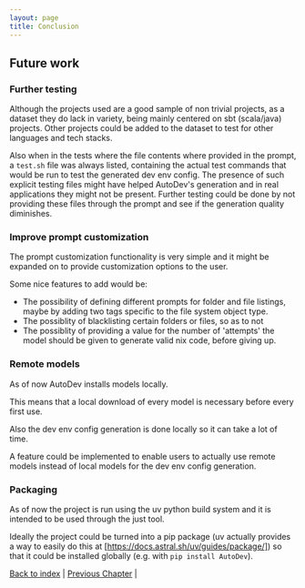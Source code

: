 ```yaml
---
layout: page
title: Conclusion
---
```


## Future work

### Further testing

Although the projects used are a good sample of non trivial projects, as a dataset they do lack in variety, being mainly centered on sbt (scala/java) projects. Other projects could be added to the dataset to test for other languages and tech stacks.

Also when in the tests where the file contents where provided in the prompt, a `test.sh` file was always listed, containing the actual test commands that would be run to test the generated dev env config. The presence of such explicit testing files might have helped AutoDev's generation and in real applications they might not be present. Further testing could be done by not providing these files through the prompt and see if the generation quality diminishes.

### Improve prompt customization

The prompt customization functionality is very simple and it might be expanded on to provide customization options to the user.

Some nice features to add would be:

- The possibility of defining different prompts for folder and file listings, maybe by adding two tags specific to the file system object type.
- The possiblity of blacklisting certain folders or files, so as to not 
- The possiblity of providing a value for the number of 'attempts' the model should be given to generate valid nix code, before giving up.

### Remote models

As of now AutoDev installs models locally.

This means that a local download of every model is necessary before every first use.

Also the dev env config generation is done locally so it can take a lot of time.

A feature could be implemented to enable users to actually use remote models instead of local models for the dev env config generation.

### Packaging

As of now the project is run using the uv python build system and it is intended to be used through the just tool.

Ideally the project could be turned into a pip package (uv actually provides a way to easily do this at [https://docs.astral.sh/uv/guides/package/]) so that it could be installed globally (e.g. with `pip install AutoDev`).

[Back to index](./index.md) |
[Previous Chapter](./testing.md) |
